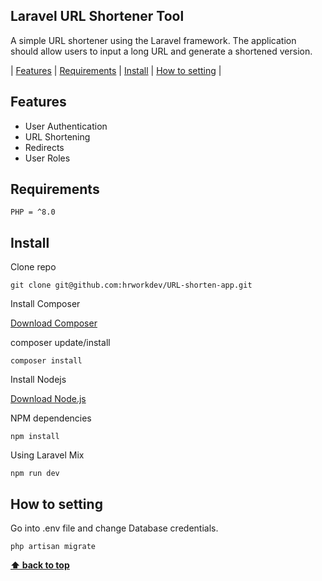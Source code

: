 

## Laravel URL Shortener Tool

A simple URL shortener using the Laravel framework. The application should allow users to input a long URL and generate a shortened version. 

| [Features][] | [Requirements][] | [Install][] | [How to setting][] | 


## Features 
- User Authentication
- URL Shortening
- Redirects
- User Roles

## Requirements

	PHP = ^8.0
    

## Install

Clone repo

```
git clone git@github.com:hrworkdev/URL-shorten-app.git
```

Install Composer


[Download Composer](https://getcomposer.org/download/)


composer update/install 

```
composer install
```

Install Nodejs


[Download Node.js](https://nodejs.org/en/download/)


NPM dependencies
```
npm install
```

Using Laravel Mix 

```
npm run dev
```

## How to setting 

Go into .env file and change Database credentials.

```
php artisan migrate
```



**[⬆ back to top](#laravel-ecommerce-platform)**

[Features]:#features
[Requirements]:#requirements
[Install]:#install
[How to setting]:#how-to-setting